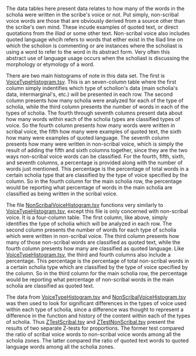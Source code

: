 The data tables here present data relates to how many of the words in the scholia were written in the scribe's voice or not. Put simply, non-scribal voice words are those that are obviously derived from a source other than the scribe's own mind. These incude examples of quoted text, or direct quotations from the *Iliad* or some other text. Non-scribal voice also includes quoted language whcih refers to words that either exist in the Iliad line on which the scholion is commenting or are instances where the scholiast is using a word to refer to the word in its abstract form. Very often this abstract use of language usage occurs when the scholiast is discussing the morphology or etymology of a word.

There are two main histograms of note in this data set. The first is [VoiceTypeHistogram.tsv](https://github.com/cjschu17/Thesis2016-2017/blob/master/Appendix/Chapter3/Data/VoiceTypeData/VoiceTypeHistogram.tsv). This is an seven-column table where the first column simply indentifies which type of scholion's data (main scholia's data, intermarginal's, etc.) will be presented in each row. The second column presents how many scholia were analyzed for each of the type of scholia, while the third column presents the number of words in each of the types of scholia. The fourth through seventh columns present data about how many words within each of the scholia types are classified types of voice. So the fourth column presents how many words were written in scribal voice, the fifth how many were examples of quoted text, the sixth how many were examples of quoted language. The seventh column presents how many were written in non-scribal voice, which is simply the result of adding the fifth and sixth columns together, since they are the two ways non-scribal voice words can be classified. For the fourth, fifth, sixth, and seventh columns, a percentage is provided along with the number of words just mentioned. This percentage is the percentage of total words in a certain scholia type that are classified by the type of voice specified by the column. So in the fourth column for the main scholia row, the percentage would be reporting what percentage of words in the main scholia are classified as being written in the scribal voice. 

The file [NonScribalVoiceHistogram.tsv](https://github.com/cjschu17/Thesis2016-2017/blob/master/Appendix/Chapter3/Data/VoiceTypeData/NonScribalVoiceByType.tsv) functions very similarly to [VoiceTypeHistogram.tsv](https://github.com/cjschu17/Thesis2016-2017/blob/master/Appendix/Chapter3/Data/VoiceTypeData/VoiceTypeHistogram.tsv), except this file is only concerned with non-scribal voice. It is a four-column table. The first column, like above, simply identifies the type of scholia which will be analyzed in each row. The second column presents the number of words for each type of scholia which were written in non-scribal voice. The third column presents how many of those non-scribal words are classified as quoted text, while the fourth column presents how many are classified as quoted language. Like [VoiceTypeHistogram.tsv](https://github.com/cjschu17/Thesis2016-2017/blob/master/Appendix/Chapter3/Data/VoiceTypeData/VoiceTypeHistogram.tsv), the third and fourth columns also include a percentage. This percentage is the percentage of total non-scribal words in a certain scholia type which are classified by the type of voice specified by the column. So in the third column for the main scholia row, the percentage would be reporting what percentage of non-scribal words in the main scholia are classified as quoted text. 

The data from [VoiceTypeHistogram.tsv](https://github.com/cjschu17/Thesis2016-2017/blob/master/Appendix/Chapter3/Data/VoiceTypeData/VoiceTypeHistogram.tsv) and [NonScribalVoiceHistogram.tsv](https://github.com/cjschu17/Thesis2016-2017/blob/master/Appendix/Chapter3/Data/VoiceTypeData/NonScribalVoiceByType.tsv) was then used to look for significant differences in the types of voice used within each type of scholia, since a difference was thought to represent a difference in the function and history of the content within each of the types of scholia. Thus [ZTestScribal.tsv](https://github.com/cjschu17/Thesis2016-2017/blob/master/Appendix/Chapter3/Data/VoiceTypeData/ZTestScribal.tsv) and [ZTestNonScribal.tsv](https://github.com/cjschu17/Thesis2016-2017/blob/master/Appendix/Chapter3/Data/VoiceTypeData/ZTestNonScribal.tsv) present the results of two separate Z-tests for proportions. The former test compared the ratio of scribal voice words to non-scribal voice words among all the scholia zones. The latter compared the ratio of quoted text words to quoted language words among all the scholia zones. 
